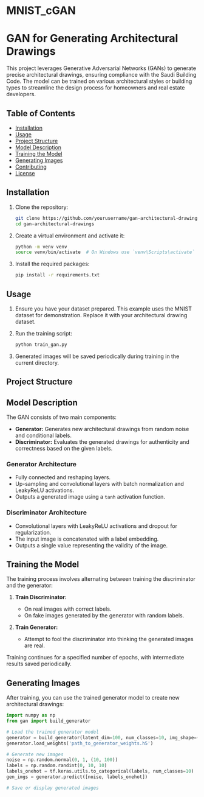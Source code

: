 # MNIST_cGAN
# GAN for Generating Architectural Drawings

This project leverages Generative Adversarial Networks (GANs) to generate precise architectural drawings, ensuring compliance with the Saudi Building Code. The model can be trained on various architectural styles or building types to streamline the design process for homeowners and real estate developers.

## Table of Contents

- [Installation](#installation)
- [Usage](#usage)
- [Project Structure](#project-structure)
- [Model Description](#model-description)
- [Training the Model](#training-the-model)
- [Generating Images](#generating-images)
- [Contributing](#contributing)
- [License](#license)

## Installation

1. Clone the repository:
    ```bash
    git clone https://github.com/yourusername/gan-architectural-drawings.git
    cd gan-architectural-drawings
    ```

2. Create a virtual environment and activate it:
    ```bash
    python -m venv venv
    source venv/bin/activate  # On Windows use `venv\Scripts\activate`
    ```

3. Install the required packages:
    ```bash
    pip install -r requirements.txt
    ```

## Usage

1. Ensure you have your dataset prepared. This example uses the MNIST dataset for demonstration. Replace it with your architectural drawing dataset.

2. Run the training script:
    ```bash
    python train_gan.py
    ```

3. Generated images will be saved periodically during training in the current directory.

## Project Structure


## Model Description

The GAN consists of two main components:

- **Generator:** Generates new architectural drawings from random noise and conditional labels.
- **Discriminator:** Evaluates the generated drawings for authenticity and correctness based on the given labels.

### Generator Architecture

- Fully connected and reshaping layers.
- Up-sampling and convolutional layers with batch normalization and LeakyReLU activations.
- Outputs a generated image using a `tanh` activation function.

### Discriminator Architecture

- Convolutional layers with LeakyReLU activations and dropout for regularization.
- The input image is concatenated with a label embedding.
- Outputs a single value representing the validity of the image.

## Training the Model

The training process involves alternating between training the discriminator and the generator:

1. **Train Discriminator:**
    - On real images with correct labels.
    - On fake images generated by the generator with random labels.

2. **Train Generator:**
    - Attempt to fool the discriminator into thinking the generated images are real.

Training continues for a specified number of epochs, with intermediate results saved periodically.

## Generating Images

After training, you can use the trained generator model to create new architectural drawings:

```python
import numpy as np
from gan import build_generator

# Load the trained generator model
generator = build_generator(latent_dim=100, num_classes=10, img_shape=(28, 28, 1))
generator.load_weights('path_to_generator_weights.h5')

# Generate new images
noise = np.random.normal(0, 1, (10, 100))
labels = np.random.randint(0, 10, 10)
labels_onehot = tf.keras.utils.to_categorical(labels, num_classes=10)
gen_imgs = generator.predict([noise, labels_onehot])

# Save or display generated images
